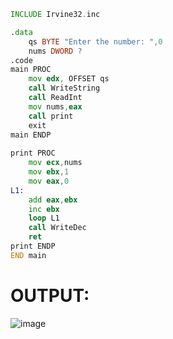 ```asm
INCLUDE Irvine32.inc

.data
	qs BYTE "Enter the number: ",0
	nums DWORD ?
.code
main PROC
	mov edx, OFFSET qs
	call WriteString
	call ReadInt
	mov nums,eax
	call print
	exit
main ENDP
	
print PROC
	mov ecx,nums
	mov ebx,1
	mov eax,0
L1:
	add eax,ebx
	inc ebx
	loop L1
	call WriteDec
	ret
print ENDP
END main
```

# OUTPUT:
![image](https://github.com/user-attachments/assets/c453a380-62dd-4bff-b09c-489d3b55987d)
